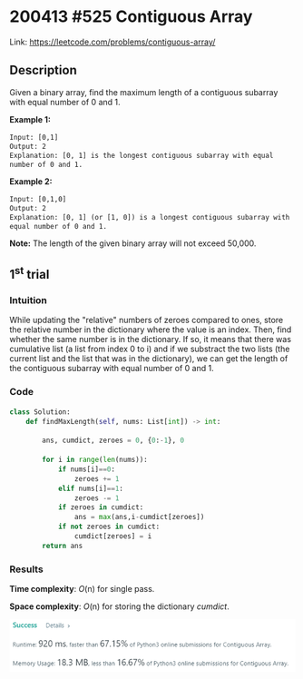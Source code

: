 # 200413 #525 Contiguous Array
Link: https://leetcode.com/problems/contiguous-array/

## Description
Given a binary array, find the maximum length of a contiguous subarray with equal number of 0 and 1.

**Example 1:**

    Input: [0,1]
    Output: 2
    Explanation: [0, 1] is the longest contiguous subarray with equal number of 0 and 1.

**Example 2:**

    Input: [0,1,0]
    Output: 2
    Explanation: [0, 1] (or [1, 0]) is a longest contiguous subarray with equal number of 0 and 1.

**Note:** The length of the given binary array will not exceed 50,000.

## 1<sup>st</sup> trial

### Intuition
While updating the "relative" numbers of zeroes compared to ones, store the relative number in the dictionary where the value is an index. Then, find whether the same number is in the dictionary. If so, it means that there was cumulative list (a list from index 0 to i) and if we substract the two lists (the current list and the list that was in the dictionary), we can get the length of the contiguous subarray with equal number of 0 and 1.

### Code
```python
class Solution:
    def findMaxLength(self, nums: List[int]) -> int:
        
        ans, cumdict, zeroes = 0, {0:-1}, 0
        
        for i in range(len(nums)):
            if nums[i]==0:
                zeroes += 1
            elif nums[i]==1:
                zeroes -= 1
            if zeroes in cumdict:
                ans = max(ans,i-cumdict[zeroes])
            if not zeroes in cumdict:
                cumdict[zeroes] = i
        return ans
```

### Results
**Time complexity**: *O*(n) for single pass.

**Space complexity**: *O*(n) for storing the dictionary *cumdict*.

![1st trial](https://github.com/minyookim/DailyCoding/blob/master/200413%20%23525%20Contiguous%20Array/1st%20trial.PNG)
